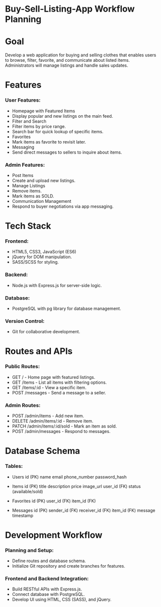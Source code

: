 # Buy-Sell-Listing-App Workflow Planning

# Goal
Develop a web application for buying and selling clothes that enables users to browse, filter, favorite, and communicate about listed items. Administrators will manage listings and handle sales updates.

# Features

### User Features:
* Homepage with Featured Items
* Display popular and new listings on the main feed.
* Filter and Search
* Filter items by price range.
* Search bar for quick lookup of specific items.
* Favorites
* Mark items as favorite to revisit later.
* Messaging
* Send direct messages to sellers to inquire about items.

### Admin Features:
* Post Items
* Create and upload new listings.
* Manage Listings
* Remove items.
* Mark items as SOLD.
* Communication Management
* Respond to buyer negotiations via app messaging.

# Tech Stack

### Frontend:
* HTML5, CSS3, JavaScript (ES6)
* jQuery for DOM manipulation.
* SASS/SCSS for styling.

### Backend:
* Node.js with Express.js for server-side logic.

### Database:
* PostgreSQL with pg library for database management.

### Version Control:
* Git for collaborative development.

# Routes and APIs

### Public Routes:
* GET / - Home page with featured listings.
* GET /items - List all items with filtering options.
* GET /items/:id - View a specific item.
* POST /messages - Send a message to a seller.

### Admin Routes:
* POST /admin/items - Add new item.
* DELETE /admin/items/:id - Remove item.
* PATCH /admin/items/:id/sold - Mark an item as sold.
* POST /admin/messages - Respond to messages.

# Database Schema
### Tables:
* Users
  id (PK)
  name
  email
  phone_number
  password_hash

* Items
  id (PK)
  title
  description
  price
  image_url
  user_id (FK)
  status (available/sold)

* Favorites
  id (PK)
  user_id (FK)
  item_id (FK)

* Messages
  id (PK)
  sender_id (FK)
  receiver_id (FK)
  item_id (FK)
  message
  timestamp

# Development Workflow

### Planning and Setup:
* Define routes and database schema.
* Initialize Git repository and create branches for features.

### Frontend and Backend Integration:
* Build RESTful APIs with Express.js.
* Connect database with PostgreSQL.
* Develop UI using HTML, CSS (SASS), and jQuery.
